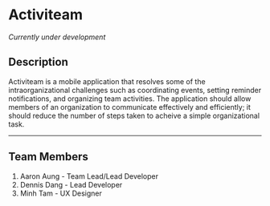 # Activiteam 
*Currently under development*
## Description
Activiteam is a mobile application that resolves some of the intraorganizational challenges such as coordinating events, setting reminder notifications, and organizing team activities. The application should allow members of an organization to communicate effectively and efficiently; it should reduce the number of steps taken to acheive a simple organizational task. 

<hr>

## Team Members
1. Aaron Aung - Team Lead/Lead Developer
2. Dennis Dang - Lead Developer
3. Minh Tam - UX Designer
